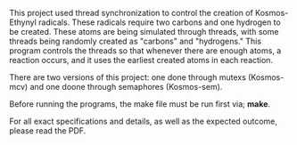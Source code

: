 This project used thread synchronization to control the creation of Kosmos-Ethynyl radicals. These radicals require two carbons and one hydrogen to be created. These atoms are being simulated through threads, with some threads being randomly created as "carbons" and "hydrogens." This program controls the threads so that whenever there are enough atoms, a reaction occurs, and it uses the earliest created atoms in each reaction.

There are two versions of this project: one done through mutexs (Kosmos-mcv) and one doone through semaphores (Kosmos-sem).

Before running the programs, the make file must be run first via; **make**.

For all exact specifications and details, as well as the expected outcome, please read the PDF.
